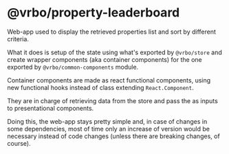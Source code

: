 # @vrbo/property-leaderboard

Web-app used to display the retrieved properties list and sort by different criteria. 

What it does is setup of the state using what's exported by `@vrbo/store` and create wrapper components (aka container components) for the one exported by `@vrbo/common-components` module.

Container components are made as react functional components, using new functional hooks instead of class extending `React.Component`. 

They are in charge of retrieving data from the store and pass the as inputs to presentational components. 

Doing this, the web-app stays pretty simple and, in case of changes in some dependencies, most of time only an increase of version would be necessary instead of code changes (unless there are breaking changes, of course).